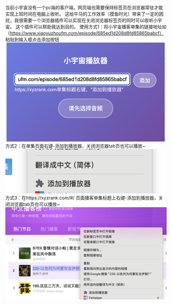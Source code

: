 当前小宇宙没有一个pc端的客户端，网页端也需要保持标签页在浏览器常驻才能实现上班时间在电脑上收听。
这给牛马的工作效率（摸鱼时光）带来了一定的困扰，我很需要一个浏览器插件可以实现在关闭浏览器标签页的同时可以收听小宇宙。
这个插件可以帮助我达到目的。
使用方式1：将小宇宙播客单集的链接地址如（https://www.xiaoyuzhoufm.com/episode/685ed1d208d8fd85865babcf） 粘贴到输入框点击添加按钮
![本地图片](images/paste.png)
方式2：在单集页面右键-添加到播放器，关闭浏览器tab页也可以播放~
![本地图片](images/rightclick.png)
方式3：在https://xyzrank.com/#/ 页面播客单集标题上右键-添加到播放器，关闭浏览器tab页也可以播放~
![本地图片](images/listrightclick.png)